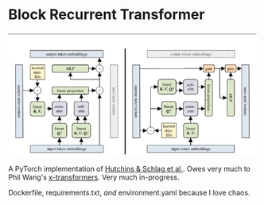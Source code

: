 # Block Recurrent Transformer

<img src="./images/brt_architecture.png" width="500px"></img>

A PyTorch implementation of [Hutchins & Schlag et al.](https://arxiv.org/abs/2203.07852v1). Owes very much to Phil Wang's [x-transformers](https://github.com/lucidrains/x-transformers). Very much in-progress.

Dockerfile, requirements.txt, _and_ environment.yaml because I love chaos.
